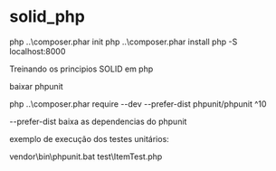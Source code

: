 # solid_php

php ..\composer.phar init
php ..\composer.phar install
php -S localhost:8000

Treinando os principios SOLID em php

baixar phpunit

php ..\composer.phar require --dev --prefer-dist phpunit/phpunit ^10

--prefer-dist baixa as dependencias do phpunit

exemplo de execução dos testes unitários:

vendor\bin\phpunit.bat test\ItemTest.php
